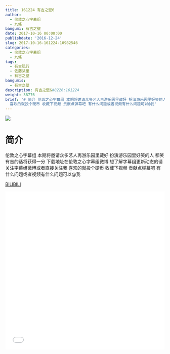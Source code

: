 ```yaml
---
title: 161224 有吉之壁6
author:
  - 伦敦之心字幕组
  - 九條
bangumi: 有吉之壁
date: 2017-10-16 00:00:00
publishdate: '2016-12-24'
slug: 2017-10-16-161224-10982546
categories:
  - 伦敦之心字幕组
  - 九條
tags:
  - 有吉弘行
  - 佐藤栞里
  - 有吉之壁
bangumis:
  - 有吉之壁
description: 有吉之壁&#8226;161224
weight: 38776
brief: '# 简介 伦敦之心字幕组 本期将邀请众多艺人再游乐园里藏好 扮演游乐园里好笑的人 都笑有吉的话将获得一分 下载地址在伦敦之心字幕组微博 想了解字幕组更新动态的请关注字幕组微博或者直接关注我
  喜欢的就投个硬币 收藏下视频 贡献点弹幕吧 有什么问题或者视频有什么问题可以@我'
---
```


![](https://i.imgur.com/VwYZGfT.jpg)

# 简介  
伦敦之心字幕组
本期将邀请众多艺人再游乐园里藏好 扮演游乐园里好笑的人 都笑有吉的话将获得一分  下载地址在伦敦之心字幕组微博 想了解字幕组更新动态的请关注字幕组微博或者直接关注我 喜欢的就投个硬币 收藏下视频 贡献点弹幕吧 有什么问题或者视频有什么问题可以@我

  [BILIBILI](https://www.bilibili.com/video/av10982546/)


<div class="vcontainer">  <iframe class='video' src="//www.bilibili.com/blackboard/player.html?aid=10982546" width="100%" height="500" frameborder="0" allowfullscreen="allowfullscreen"></iframe></div>
